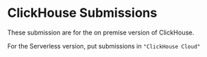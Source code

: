 # ClickHouse Submissions

These submission are for the on premise version of ClickHouse.

For the Serverless version, put submissions in `"ClickHouse Cloud"`
